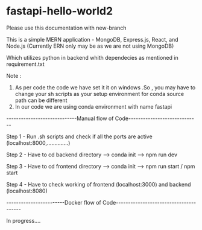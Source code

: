 # fastapi-hello-world2

Please use this documentation with new-branch

This is a simple MERN application - MongoDB, Express.js, React, and Node.js (Currently ERN only may be as we are not using MongoDB)

Which utilizes python in backend whith dependecies as mentioned in requirement.txt

Note : 

1) As per code the code we have set it it on windows .So , you may have to change your sh scripts as your setup environment for conda source path can be different
2) In our code we are using conda environment with name fastapi

-----------------------------Manual flow of Code-----------------------------

Step 1 - Run .sh scripts and check if all the ports are active (localhost:8000,..............)

Step 2 - Have to cd backend directory --> conda init --> npm run dev

Step 3 - Have to cd frontend directory --> conda init --> npm run start / npm start

Step 4 - Have to check working of frontend (localhost:3000) and backend (localhost:8080) 

------------------------Docker flow of Code---------------------------------------

In progress....

